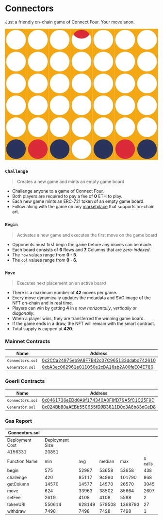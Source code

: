 # Connectors

Just a friendly on-chain game of Connect Four. Your move anon.

<img src="images/board.svg">


### `Challenge`

> Creates a new game and mints an empty game board

- Challenge anyone to a game of Connect Four.
- Both players are required to pay a fee of **0** ETH to play.
- Each new game mints an ERC-721 token of an empty game board.
- Follow along with the game on any [marketplace](https://opensea.io/collection/connectors) that supports on-chain art.

### `Begin`

> Activates a new game and executes the first move on the game board

- Opponents must first begin the game before any moves can be made.
- Each board consists of **6** Rows and **7** Columns that are *zero-indexed*.
- The `row` values range from **0 - 5**.
- The `col` values range from **0 - 6**.

### `Move`

> Executes next placement on an active board

- There is a maximum number of **42** moves per game.
- Every move dynamically updates the metadata and SVG image of the NFT on-chain and in real time.
- Players can win by getting **4** in a row *horizontally*, *vertically* or *diagonally*.
- When a player wins, they are transferred the winning game board.
- If the game ends in a draw, the NFT will remain with the smart contract.
- Total supply is capped at **420**.


### Mainnet Contracts

| Name                | Address                                                                                                               |
| ---------------     | --------------------------------------------------------------------------------------------------------------------- |
| `Connectors.sol`    | [0x2CCa24975eb9A8F7B42c07C965133ddabc742610](https://etherscan.io/address/0x2CCa24975eb9A8F7B42c07C965133ddabc742610) |
| `Generator.sol`     | [0xbA3ec062961e011050e2cBA16ab2A00feE04E786](https://etherscan.io/address/0xbA3ec062961e011050e2cBA16ab2A00feE04E786) |


### Goerli Contracts

| Name                | Address                                                                                                                      |
| ---------------     | ---------------------------------------------------------------------------------------------------------------------------- |
| `Connectors.sol`    | [0x0461736eEDd0A9f174340A0F8fD79A5fC1C25F9D](https://goerli.etherscan.io/address/0x0461736eEDd0A9f174340A0F8fD79A5fC1C25F9D) |
| `Generator.sol`     | [0x024Bb80aAEBb550655fD9B3811D0c3A8b83dCeD8](https://goerli.etherscan.io/address/0x024Bb80aAEBb550655fD9B3811D0c3A8b83dCeD8) |


### Gas Report

| Connectors.sol                         |                 |        |        |         |         |
|----------------------------------------|-----------------|--------|--------|---------|---------|
| Deployment Cost                        | Deployment Size |        |        |         |         |
| 4156331                                | 20851           |        |        |         |         |
| Function Name                          | min             | avg    | median | max     | # calls |
| begin                                  | 575             | 52987  | 53658  | 53658   | 438     |
| challenge                              | 420             | 85117  | 94990  | 101790  | 868     |
| getColumn                              | 14570           | 14577  | 14570  | 26570   | 3045    |
| move                                   | 624             | 33963  | 38502  | 85664   | 2607    |
| setFee                                 | 2619            | 4108   | 4108   | 5598    | 2       |
| tokenURI                               | 550614          | 628149 | 579508 | 1368793 | 27      |
| withdraw                               | 7498            | 7498   | 7498   | 7498    | 1       |
